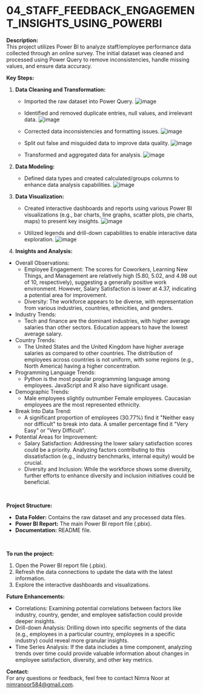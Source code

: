 
# 04_STAFF_FEEDBACK_ENGAGEMENT_INSIGHTS_USING_POWERBI

**Description:**
<br>
This project utilizes Power BI to analyze staff/employee performance data collected through an online survey. The initial dataset was cleaned and processed using Power Query to remove inconsistencies, handle missing values, and ensure data accuracy. 
<br>

**Key Steps:**
<br>
1. **Data Cleaning and Transformation:**
    - Imported the raw dataset into Power Query.
      ![image](https://github.com/user-attachments/assets/a6229a3a-e423-4bd4-af84-31b42cdb99b8)
      
    - Identified and removed duplicate entries, null values, and irrelevant data.
      ![image](https://github.com/user-attachments/assets/e51df9b9-bc57-4a06-a68d-e6fb4f216be8)

    - Corrected data inconsistencies and formatting issues.
      ![image](https://github.com/user-attachments/assets/a4717f4b-771c-4888-b60c-8266b55b70bc)

    - Split out false and misguided data to improve data quality.
      ![image](https://github.com/user-attachments/assets/45797c1a-fb2e-458b-a709-115ca35174f9)

    - Transformed and aggregated data for analysis.
      ![image](https://github.com/user-attachments/assets/a566add7-f4cd-487d-91c7-c39e5e9d99ac)

2. **Data Modeling:**
    - Defined data types and created calculated/groups columns to enhance data analysis capabilities.
      ![image](https://github.com/user-attachments/assets/b81e1bca-fa4f-4a32-931a-bdeed2e7f71e)

3. **Data Visualization:**
    - Created interactive dashboards and reports using various Power BI visualizations (e.g., bar charts, line graphs, scatter plots, pie charts, maps) to present key insights.
      ![image](https://github.com/user-attachments/assets/3a2d809a-a742-459c-ad76-792c7c013f53)

    - Utilized legends and drill-down capabilities to enable interactive data exploration.
      ![image](https://github.com/user-attachments/assets/cb1fb923-dcc0-4e5d-b307-055eeaec2724)

4. **Insights and Analysis:**
- Overall Observations:
  - Employee Engagement: The scores for Coworkers, Learning New Things, and Management are relatively high (5.80, 5.02, and 4.98 out of 10, respectively), suggesting a generally positive work environment. However, Salary Satisfaction is lower at 4.37, indicating a potential area for improvement.
  - Diversity: The workforce appears to be diverse, with representation from various industries, countries, ethnicities, and genders.
- Industry Trends:
  - Tech and finance are the dominant industries, with higher average salaries than other sectors. Education appears to have the lowest average salary.
- Country Trends:
  - The United States and the United Kingdom have higher average salaries as compared to other countries. The distribution of employees across countries is not uniform, with some regions (e.g., North America) having a higher concentration.
- Programming Language Trends:
  - Python is the most popular programming language among employees. JavaScript and R also have significant usage.
- Demographic Trends:
  - Male employees slightly outnumber Female employees. Caucasian employees are the most represented ethnicity.
- Break Into Data Trend:
  - A significant proportion of employees (30.77%) find it "Neither easy nor difficult" to break into data. A smaller percentage find it "Very Easy" or "Very Difficult".
- Potential Areas for Improvement:
  - Salary Satisfaction: Addressing the lower salary satisfaction scores could be a priority. Analyzing factors contributing to this dissatisfaction (e.g., industry benchmarks, internal equity) would be crucial.
  - Diversity and Inclusion: While the workforce shows some diversity, further efforts to enhance diversity and inclusion initiatives could be beneficial.
<br>

**Project Structure:**
<br>
* **Data Folder:** Contains the raw dataset and any processed data files.
* **Power BI Report:** The main Power BI report file (.pbix).
* **Documentation:** README file.
<br>

**To run the project:**
<br>
1. Open the Power BI report file (.pbix).
2. Refresh the data connections to update the data with the latest information.
3. Explore the interactive dashboards and visualizations.
<be>

**Future Enhancements:**
<br>
- Correlations: Examining potential correlations between factors like industry, country, gender, and employee satisfaction could provide deeper insights.
- Drill-down Analysis: Drilling down into specific segments of the data (e.g., employees in a particular country, employees in a specific industry) could reveal more granular insights.
- Time Series Analysis: If the data includes a time component, analyzing trends over time could provide valuable information about changes in employee satisfaction, diversity, and other key metrics.
<be>

**Contact:**
<br>
For any questions or feedback, feel free to contact Nimra Noor at nimranoor584@gmail.com.
<br>
